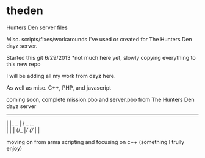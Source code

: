 theden
======

Hunters Den server files

Misc. scripts/fixes/workarounds I've used or created for The Hunters Den dayz server.

Started this git 6/29/2013  *not much here yet, slowly copying everything to this new repo

I will be adding all my work from dayz here.  

As well as misc. C++, PHP, and javascript

coming soon, complete mission.pbo and server.pbo from The Hunters Den dayz server

 ___           _          
  | |_   _    | \  _  ._  
  | | | (/_   |_/ (/_ | | 
  
  moving on from arma scripting and focusing on c++ (something I trully enjoy)
  
  
                          
                                                    
                                                    
                                                    
                                                    
